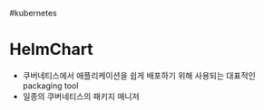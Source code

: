#kubernetes 
# HelmChart

- 쿠버네티스에서 애플리케이션을 쉽게 배포하기 위해 사용되는 대표적인 packaging tool
- 일종의 쿠버네티스의 패키지 매니저


